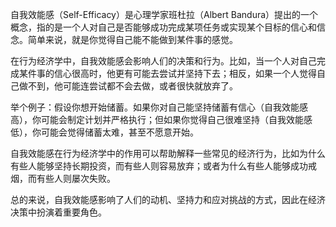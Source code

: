 自我效能感（Self-Efficacy）是心理学家班杜拉（Albert Bandura）提出的一个概念，指的是一个人对自己是否能够成功完成某项任务或实现某个目标的信心和信念。简单来说，就是你觉得自己能不能做到某件事的感觉。

在行为经济学中，自我效能感会影响人们的决策和行为。比如，当一个人对自己完成某件事的信心很高时，他更有可能去尝试并坚持下去；相反，如果一个人觉得自己做不到，他可能连尝试都不会去做，或者很快就放弃了。

举个例子：假设你想开始储蓄。如果你对自己能坚持储蓄有信心（自我效能感高），你可能会制定计划并严格执行；但如果你觉得自己很难坚持（自我效能感低），你可能会觉得储蓄太难，甚至不愿意开始。

自我效能感在行为经济学中的作用可以帮助解释一些常见的经济行为，比如为什么有些人能够坚持长期投资，而有些人则容易放弃；或者为什么有些人能够成功戒烟，而有些人则屡次失败。

总的来说，自我效能感影响了人们的动机、坚持力和应对挑战的方式，因此在经济决策中扮演着重要角色。

